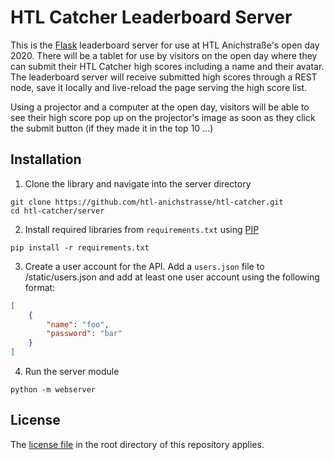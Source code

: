 # HTL Catcher Leaderboard Server

This is the [Flask](http://flask.palletsprojects.com/en/1.1.x/) leaderboard server for use at HTL Anichstraße's open day 2020. There will be a tablet for use by visitors on the open day where they can submit their HTL Catcher high scores including a name and their avatar. The leaderboard server will receive submitted high scores through a REST node, save it locally and live-reload the page serving the high score list.

Using a projector and a computer at the open day, visitors will be able to see their high score pop up on the projector's image as soon as they click the submit button (if they made it in the top 10 ...)

## Installation

1. Clone the library and navigate into the server directory

```
git clone https://github.com/htl-anichstrasse/htl-catcher.git
cd htl-catcher/server
```

2. Install required libraries from `requirements.txt` using [PIP](https://pypi.org/project/pip/)
```
pip install -r requirements.txt
```

3. Create a user account for the API. Add a `users.json` file to /static/users.json and add at least one user account using the following format:
```json
[
    {
        "name": "foo",
        "password": "bar"
    }
]
```

4. Run the server module
```
python -m webserver
```

## License

The [license file](https://github.com/htl-anichstrasse/htl-catcher/blob/master/LICENSE) in the root directory of this repository applies.